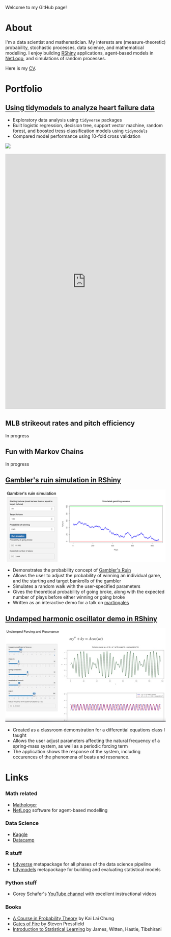 Welcome to my GitHub page!

# About

I'm a data scientist and mathematician.  My interests are (measure-theoretic) probability, stochastic processes, data science, and mathematical modelling.  I enjoy building [RShiny](https://shiny.rstudio.com) applications, agent-based models in [NetLogo](https://ccl.northwestern.edu/netlogo/), and simulations of random processes.

Here is my [CV](https://docs.google.com/viewer?url=https://github.com/bobwooster/my_cv/raw/main/resume_wooster.pdf).

# Portfolio

## [Using tidymodels to analyze heart failure data](https://www.kaggle.com/bobwooster3/analyzing-heart-failure-data-with-the-tidyverse)

* Exploratory data analysis using `tidyverse` packages
* Built logistic regression, decision tree, support vector machine, random forest, and boosted tress classification models using `tidymodels`
* Compared model performance using 10-fold cross validation

![](https://www.kaggleusercontent.com/kf/71849788/eyJhbGciOiJkaXIiLCJlbmMiOiJBMTI4Q0JDLUhTMjU2In0..tl5VwSiGWCZQfxk_-pY-Eg.n7OHRDly_88suQrbScRA8rVSXpM3k0By_Y9k_T-8lPlgukIXfFrOuol5mKcakW3-Ai0XXTqTkmd5OucA8rochQ9W3fD1SjswVxvzYJZaaJY9bfdAxA0VR7cjBjAyxi7zap4AU3vbNbmdmZBoykc5V7k4W8Wk1_7dNE7IvWJyZb01HxQj2k74Kxo4GypKw9Pxh20h_7DQbytKM9xs-wbzN2UiBi60CKtr6yTZGTaT1K5GWYEGncMOOXPHH9Olfgf0XXNU4J8llIYxsk5NHEeQ1TZauVWmyXy7oCluKe_kf5aD5GCMXQ9wqxnQbOv0PNwJD0qqzw19koW5IlkPZ3_or1KPbUlBMKjwZJ5FlKGg1-Tt0xbYy3hyXNeuCqSy9i-cyDulNMtZkXVM6mkDuSwLTmRNUbG_W8pbA5exDH40cxqeAYaiP0PS9WKSq0JY97QH6UyOpMwEb01KypIwGkDmocvZ7mJApNC-8_4X1nXJj_UNjqxcd1e1ukO3XphJX2ItAFxRQH4kMMwuWX6VFOoAYJbjAwDy0ZS_xpqWrpBXmGvT6Jx8krsplM-03g9r7eoFpjoqTZZVMg1GWFH_ZRoUfSr8skkKHOt4kQDjXqfsh3BndFYxucSVWi21ER1fAw6cPrQf_bPEa0qtzyBv-Nv5UuOMMQyXXeNTBQ41_uvGdcMMXyn5kFu9v3leWmw6YXsZBL8xBacrDSLy5iadkVg2rw.Nk7Xu02jFWGk1Hi3A0S_Pw/Rplot002.png)

<iframe src="https://www.kaggle.com/embed/bobwooster3/analyzing-heart-failure-data-with-the-tidyverse?kernelSessionId=71849788" height="800" style="margin: 0 auto; width: 100%; max-width: 950px;" frameborder="0" scrolling="auto" title="Analyzing heart failure data with the tidyverse"></iframe>

## MLB strikeout rates and pitch efficiency

In progress

## Fun with Markov Chains

In progress

## [Gambler's ruin simulation in RShiny](https://bobwooster.shinyapps.io/gamblers_ruin/)

![](https://github.com/bobwooster/bobwooster.github.io/raw/main/images/gamblers_ruin.png)

* Demonstrates the probability concept of [Gambler's Ruin](https://en.wikipedia.org/wiki/Gambler%27s_ruin)
* Allows the user to adjust the probability of winning an individual game, and the starting and target bankrolls of the gambler
* Simulates a random walk with the user-specified parameters
* Gives the theoretical probability of going broke, along with the expected number of plays before either winning or going broke
* Written as an interactive demo for a talk on [martingales](https://en.wikipedia.org/wiki/Martingale_(probability_theory))

## [Undamped harmonic oscillator demo in RShiny](https://bobwooster.shinyapps.io/undamped_harmonic_oscillator/)

![](https://github.com/bobwooster/bobwooster.github.io/raw/main/images/harmonic_oscillator.png)

* Created as a classroom demonstration for a differential equations class I taught
* Allows the user adjust parameters affecting the natural frequency of a spring-mass system, as well as a periodic forcing term
* The application shows the response of the system, including occurences of the phenomena of beats and resonance.

# Links

### Math related

* [Mathologer](https://www.youtube.com/channel/UC1_uAIS3r8Vu6JjXWvastJg)
* [NetLogo](https://ccl.northwestern.edu/netlogo/) software for agent-based modelling

### Data Science

* [Kaggle](https://www.kaggle.com)
* [Datacamp](https://www.datacamp.com)

### R stuff

* [tidyverse](https://www.tidyverse.org) metapackage for all phases of the data science pipeline
* [tidymodels](https://www.tidymodels.org) metapackage for building and evaluating statistical models

### Python stuff

* Corey Schafer's [YouTube channel](https://www.youtube.com/channel/UCCezIgC97PvUuR4_gbFUs5g) with excellent instructional videos

### Books

* [A Course in Probability Theory](https://www.amazon.com/Course-Probability-Theory-Third/dp/0121741516) by Kai Lai Chung
* [Gates of Fire](https://stevenpressfield.com/books/gates-of-fire/) by Steven Pressfield
* [Introduction to Statistical Learning](https://www.statlearning.com) by James, Witten, Hastie, Tibshirani
